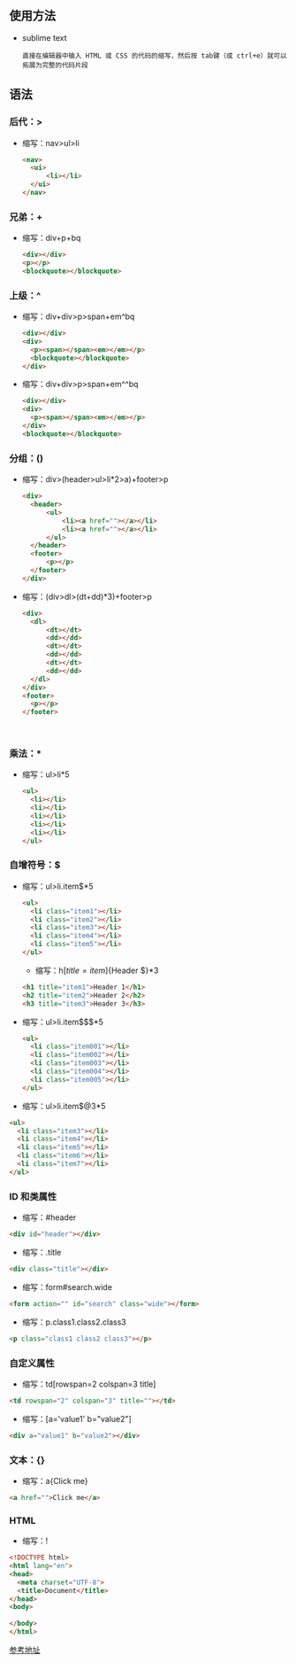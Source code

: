 ## 使用方法

* sublime text

  ```
  直接在编辑器中输入 HTML 或 CSS 的代码的缩写，然后按 tab键（或 ctrl+e）就可以拓展为完整的代码片段
  ```



## 语法

### 后代：>

* 缩写：nav>ul>li

  ```html
  <nav>
  	<ui>
  		<li></li>
  	</ui>
  </nav>
  ```



### 兄弟：+

* 缩写：div+p+bq

  ```html
  <div></div>
  <p></p>
  <blockquote></blockquote>
  ```



### 上级：^

* 缩写：div+div>p>span+em^bq

  ```html
  <div></div>
  <div>
  	<p><span></span><em></em></p>
  	<blockquote></blockquote>
  </div>
  ```

* 缩写：div+div>p>span+em^^bq

  ```html
  <div></div>
  <div>
  	<p><span></span><em></em></p>
  </div>
  <blockquote></blockquote>
  ```



### 分组：()

* 缩写：div>(header>ul>li*2>a)+footer>p

  ```html
  <div>
  	<header>
  		<ul>
  			<li><a href=""></a></li>
  			<li><a href=""></a></li>
  		</ul>
  	</header>
  	<footer>
  		<p></p>
  	</footer>
  </div>
  ```

* 缩写：(div>dl>(dt+dd)*3)+footer>p

  ```html
  <div>
  	<dl>
  		<dt></dt>
  		<dd></dd>
  		<dt></dt>
  		<dd></dd>
  		<dt></dt>
  		<dd></dd>
  	</dl>
  </div>
  <footer>
  	<p></p>
  </footer>
  ```
  ​


### 乘法：*

* 缩写：ul>li*5

  ```html
  <ul>
  	<li></li>
  	<li></li>
  	<li></li>
  	<li></li>
  	<li></li>
  </ul>
  ```



### 自增符号：$

* 缩写：ul>li.item$*5

  ```html
  <ul>
  	<li class="item1"></li>
  	<li class="item2"></li>
  	<li class="item3"></li>
  	<li class="item4"></li>
  	<li class="item5"></li>
  </ul>
  ```

  * 缩写：h$[title=item$]{Header $}*3

  ```html
  <h1 title="item1">Header 1</h1>
  <h2 title="item2">Header 2</h2>
  <h3 title="item3">Header 3</h3>
  ```

* 缩写：ul>li.item$$$*5

  ```html
  <ul>
  	<li class="item001"></li>
  	<li class="item002"></li>
  	<li class="item003"></li>
  	<li class="item004"></li>
  	<li class="item005"></li>
  </ul>
  ```

* 缩写：ul>li.item$@3*5

```html
<ul>
  <li class="item3"></li>
  <li class="item4"></li>
  <li class="item5"></li>
  <li class="item6"></li>
  <li class="item7"></li>
</ul>
```
### ID 和类属性

* 缩写：#header
```html
<div id="header"></div>
```

* 缩写：.title
```html
<div class="title"></div>
```

* 缩写：form#search.wide
```html
<form action="" id="search" class="wide"></form>
```

* 缩写：p.class1.class2.class3
```html
<p class="class1 class2 class3"></p>
```

### 自定义属性

* 缩写：td[rowspan=2 colspan=3 title]
```html
<td rowspan="2" colspan="3" title=""></td>
```

* 缩写：[a='value1' b="value2"]
```html
<div a="value1" b="value2"></div>
```


### 文本：{}
* 缩写：a{Click me}
```html
<a href="">Click me</a>
```

### HTML
* 缩写：!
```html
<!DOCTYPE html>
<html lang="en">
<head>
  <meta charset="UTF-8">
  <title>Document</title>
</head>
<body>
  
</body>
</html>
```


[参考地址](https://www.w3cplus.com/tools/emmet-cheat-sheet.html)






